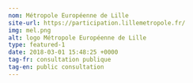 ```yaml
---
nom: Métropole Européenne de Lille
site-url: https://participation.lillemetropole.fr/
img: mel.png
alt: logo Métropole Européenne de Lille
type: featured-1
date: 2018-03-01 15:48:25 +0000
tag-fr: consultation publique
tag-en: public consultation
---
```

